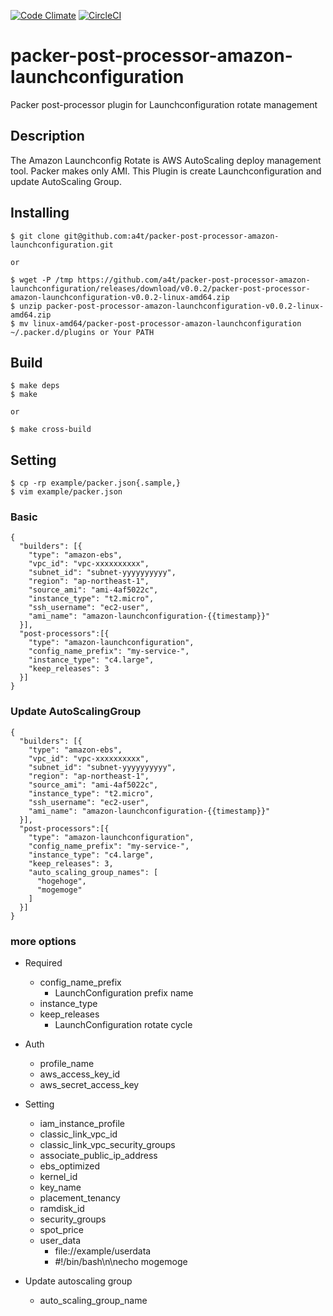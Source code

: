 [![Code Climate](https://codeclimate.com/github/a4t/packer-post-processor-amazon-launchconfiguration/badges/gpa.svg)](https://codeclimate.com/github/a4t/packer-post-processor-amazon-launchconfiguration)
[![CircleCI](https://circleci.com/gh/a4t/packer-post-processor-amazon-launchconfiguration/tree/master.svg?style=svg)](https://circleci.com/gh/a4t/packer-post-processor-amazon-launchconfiguration/tree/master)

# packer-post-processor-amazon-launchconfiguration

Packer post-processor plugin for Launchconfiguration rotate management

## Description

The Amazon Launchconfig Rotate is AWS AutoScaling deploy management tool.
Packer makes only AMI.
This Plugin is create Launchconfiguration and update AutoScaling Group.

## Installing

```
$ git clone git@github.com:a4t/packer-post-processor-amazon-launchconfiguration.git

or

$ wget -P /tmp https://github.com/a4t/packer-post-processor-amazon-launchconfiguration/releases/download/v0.0.2/packer-post-processor-amazon-launchconfiguration-v0.0.2-linux-amd64.zip
$ unzip packer-post-processor-amazon-launchconfiguration-v0.0.2-linux-amd64.zip
$ mv linux-amd64/packer-post-processor-amazon-launchconfiguration ~/.packer.d/plugins or Your PATH
```

## Build

```
$ make deps
$ make

or

$ make cross-build
```

## Setting

```
$ cp -rp example/packer.json{.sample,}
$ vim example/packer.json
```

### Basic

```
{
  "builders": [{
    "type": "amazon-ebs",
    "vpc_id": "vpc-xxxxxxxxxx",
    "subnet_id": "subnet-yyyyyyyyyy",
    "region": "ap-northeast-1",
    "source_ami": "ami-4af5022c",
    "instance_type": "t2.micro",
    "ssh_username": "ec2-user",
    "ami_name": "amazon-launchconfiguration-{{timestamp}}"
  }],
  "post-processors":[{
    "type": "amazon-launchconfiguration",
    "config_name_prefix": "my-service-",
    "instance_type": "c4.large",
    "keep_releases": 3
  }]
}
```

### Update AutoScalingGroup

```
{
  "builders": [{
    "type": "amazon-ebs",
    "vpc_id": "vpc-xxxxxxxxxx",
    "subnet_id": "subnet-yyyyyyyyyy",
    "region": "ap-northeast-1",
    "source_ami": "ami-4af5022c",
    "instance_type": "t2.micro",
    "ssh_username": "ec2-user",
    "ami_name": "amazon-launchconfiguration-{{timestamp}}"
  }],
  "post-processors":[{
    "type": "amazon-launchconfiguration",
    "config_name_prefix": "my-service-",
    "instance_type": "c4.large",
    "keep_releases": 3,
    "auto_scaling_group_names": [
      "hogehoge",
      "mogemoge"
    ]
  }]
}

```

### more options

- Required
  - config_name_prefix
    - LaunchConfiguration prefix name
  - instance_type
  - keep_releases
    - LaunchConfiguration rotate cycle

- Auth
  - profile_name
  - aws_access_key_id
  - aws_secret_access_key

- Setting
  - iam_instance_profile
  - classic_link_vpc_id
  - classic_link_vpc_security_groups
  - associate_public_ip_address
  - ebs_optimized
  - kernel_id
  - key_name
  - placement_tenancy
  - ramdisk_id
  - security_groups
  - spot_price
  - user_data
    - file://example/userdata
    - #!/bin/bash\n\necho mogemoge

- Update autoscaling group
  - auto_scaling_group_name


